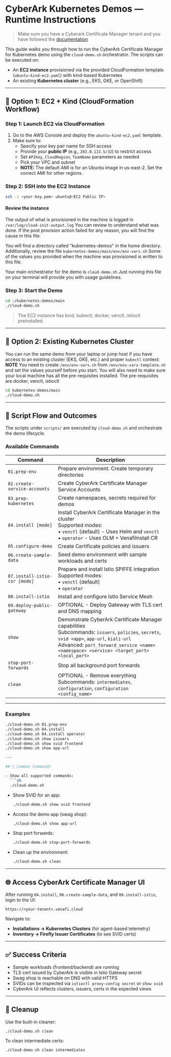 # CyberArk Kubernetes Demos — Runtime Instructions

> Make sure you have a Cyberark Certificate Manager tenant and you have followed the [documentation][def]

This guide walks you through how to run the CyberArk Certificate Manager for Kubernetes demo using the `cloud-demo.sh` orchestrator. The scripts can be executed on:

- An **EC2 instance** provisioned via the provided CloudFormation template (`ubuntu-kind-ec2.yaml`) with kind-based Kubernetes
- An existing **Kubernetes cluster** (e.g., EKS, GKE, or OpenShift)

---

## 🚀 Option 1: EC2 + Kind (CloudFormation Workflow)

### Step 1: Launch EC2 via CloudFormation

1. Go to the AWS Console and deploy the `ubuntu-kind-ec2.yaml` template.
2. Make sure to:
   - Specify your key pair name for SSH access
   - Provide your **public IP** (e.g., `203.0.113.5/32`) to restrict access
   - Set `APIKey`, `CloudRegion`, `TeamName` parameters as needed
   - Pick your VPC and subnet
   - **NOTE:** The default AMI is for an Ubuntu image in us-east-2. Set the correct AMI for other regions.

### Step 2: SSH into the EC2 Instance

```sh
ssh -i <your-key.pem> ubuntu@<EC2 Public IP>
```

#### Review the instance 
The output of what is provisioned in the machine is logged in `/var/log/cloud-init-output.log` You can review to understand what was done. If the post provision action failed for any reason, you will find the cause in this file. 

You will find a directory called "kubernetes-demos" in the home directory. 
Additionally, review the file `kubernetes-demos/main/env/env-vars.sh` Some of the values you provided when the machine was provisioned is written to this file. 

Your main orchestrator for the demo is `cloud-demo.sh` Just running this file on your terminal will provide you with usage guidelines. 


### Step 3: Start the Demo

```sh
cd ~/kubernetes-demos/main
./cloud-demo.sh
```

> The EC2 instance has kind, kubectl, docker, venctl, istioctl preinstalled.

---

## 🔁 Option 2: Existing Kubernetes Cluster

You can run the same demo from your laptop or jump host if you have access to an existing cluster (EKS, GKE, etc.) and proper `kubectl` context:
**NOTE** You need to create `/env/env-vars.sh` from `/env/env-vars-template.sh` and set the values yourself before you start. You will also need to make sure your local machine has all the pre-requisites installed. The pre-requisites are docker, venctl, istioctl 


```sh
cd kubernetes-demos/main
./cloud-demo.sh
```

---

## 📜 Script Flow and Outcomes

The scripts under `scripts/` are executed by `cloud-demo.sh` and orchestrate the demo lifecycle.

### Available Commands

| Command                       | Description |
|------------------------------|-------------|
| `01.prep-env`                | Prepare environment. Create temporary directories |
| `02.create-service-accounts` | Create CyberArk Certificate Manager Service Accounts |
| `03.prep-kubernetes`         | Create namespaces, secrets required for demos |
| `04.install [mode]`          | Install CyberArk Certificate Manager in the cluster <br> Supported modes:<br>• `venctl` (default) - Uses Helm and `venctl`<br>• `operator` - Uses OLM + VenafiInstall CR |
| `05.configure-demo`          | Create Certificate policies and issuers |
| `06.create-sample-data`      | Seed demo environment with sample workloads and certs |
| `07.install-istio-csr [mode]`| Prepare and install Istio SPIFFE integration <br> Supported modes:<br>• `venctl` (default)<br>• `operator` |
| `08.install-istio`           | Install and configure Istio Service Mesh |
| `09.deploy-public-gateway`   | OPTIONAL - Deploy Gateway with TLS cert and DNS mapping |
| `show`                       | Demonstrate CyberArk Certificate Manager capabilities <br> Subcommands: `issuers`, `policies`, `secrets`, `svid <app>`, `app-url`, `kiali-url` <br> Advanced: `port_forward_service <name> <namespace> <service> <target_port> <local_port>` |
| `stop-port-forwards`         | Stop all background port forwards |
| `clean`                      | OPTIONAL - Remove everything <br> Subcommands: `intermediates`, `configuration`, `configuration <config_name>` |

---

### Examples

```bash
./cloud-demo.sh 01.prep-env
./cloud-demo.sh 04.install
./cloud-demo.sh 04.install operator
./cloud-demo.sh show issuers
./cloud-demo.sh show svid frontend
./cloud-demo.sh show app-url

---

## 🧭 Common Commands

- Show all supported commands:
  ```sh
  ./cloud-demo.sh
  ```

- Show SVID for an app:
  ```sh
  ./cloud-demo.sh show svid frontend
  ```

- Access the demo app (swag shop):
  ```sh
  ./cloud-demo.sh show app-url
  ```

- Stop port forwards:
  ```sh
  ./cloud-demo.sh stop-port-forwards
  ```

- Clean up the environment:
  ```sh
  ./cloud-demo.sh clean
  ```

---

## 🌐 Access CyberArk Certificate Manager UI

After running `04.install`, `06.create-sample-data`, and `08.install-istio`, login to the UI:

```
https://<your-tenant>.venafi.cloud
```

Navigate to:

- **Installations → Kubernetes Clusters** (for agent-based telemetry)
- **Inventory → Firefly Issuer Certificates** (to see SVID certs)

---

## ✅ Success Criteria

- Sample workloads (frontend/backend) are running
- TLS cert issued by CyberArk is visible in Istio Gateway secret
- Swag shop is reachable on DNS with valid HTTPS
- SVIDs can be inspected via `istioctl proxy-config secret` or `show svid`
- CyberArk UI reflects clusters, issuers, certs in the expected views

---

## 🧹 Cleanup

Use the built-in cleaner:

```sh
./cloud-demo.sh clean
```

To clean intermediate certs:

```sh
./cloud-demo.sh clean intermediates
```

[def]: README.md